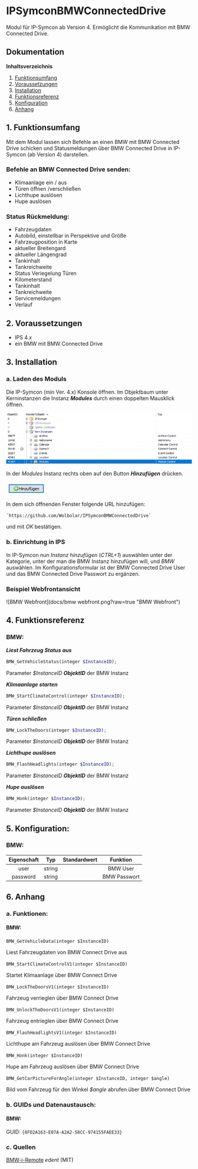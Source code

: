 # IPSymconBMWConnectedDrive

Modul für IP-Symcon ab Version 4. Ermöglicht die Kommunikation mit BMW Connected Drive.

## Dokumentation

**Inhaltsverzeichnis**

1. [Funktionsumfang](#1-funktionsumfang)  
2. [Voraussetzungen](#2-voraussetzungen)  
3. [Installation](#3-installation)  
4. [Funktionsreferenz](#4-funktionsreferenz)
5. [Konfiguration](#5-konfiguartion)  
6. [Anhang](#6-anhang)  

## 1. Funktionsumfang

Mit dem Modul lassen sich Befehle an einen BMW mit BMW Connected Drive schicken und Statusmeldungen über BMW Connected Drive in IP-Symcon (ab Version 4) darstellen. 

### Befehle an BMW Connected Drive senden:  

 - Klimaanlage ein / aus 
 - Türen öffnen /verschließen
 - Lichthupe auslösen
 - Hupe auslösen

### Status Rückmeldung:  

 - Fahrzeugdaten
 - Autobild, einstellbar in Perspektive und Größe
 - Fahrzeugposition in Karte
 - aktueller Breitengard
 - aktueller Längengrad
 - Tankinhalt
 - Tankreichweite
 - Status Veriegelung Türen
 - Kilometerstand
 - Tankinhalt	
 - Tankreichweite
 - Servicemeldungen
 - Verlauf

## 2. Voraussetzungen

 - IPS 4.x
 - ein BMW mit BMW Connected Drive

## 3. Installation

### a. Laden des Moduls


Die IP-Symcon (min Ver. 4.x) Konsole öffnen. Im Objektbaum unter Kerninstanzen die Instanz __*Modules*__ durch einen doppelten Mausklick öffnen.

![Modules](docs/Modules.png?raw=true "Modules")

In der _Modules_ Instanz rechts oben auf den Button __*Hinzufügen*__ drücken.

![Modules](docs/Hinzufuegen.png?raw=true "Hinzufügen")
 
In dem sich öffnenden Fenster folgende URL hinzufügen:

	
    `https://github.com/Wolbolar/IPSymconBMWConnectedDrive`  
    
und mit _OK_ bestätigen.    


### b. Einrichtung in IPS
	
In IP-Symcon nun _Instanz hinzufügen_ (_CTRL+1_) auswählen unter der Kategorie, unter der man die BMW Instanz hinzufügen will, und _BMW_ auswählen.
Im Konfigurationsformular ist der BMW Connected Drive User und das BMW Connected Drive Passwort zu ergänzen. 

### Beispiel Webfrontansicht
![BMW Webfront](docs/bmw webfront.png?raw=true "BMW Webfront")

## 4. Funktionsreferenz

### BMW:

_**Liest Fahrzeug Status aus**_
          
 ```php
 BMW_GetVehicleStatus(integer $InstanceID);
 ``` 
 Parameter _$InstanceID_ __*ObjektID*__ der BMW Instanz 

_**Klimaanlage starten**_
          
 ```php
 BMW_StartClimateControl(integer $InstanceID);
 ``` 
 Parameter _$InstanceID_ __*ObjektID*__ der BMW Instanz 

_**Türen schließen**_
          
 ```php
 BMW_LockTheDoors(integer $InstanceID);
 ``` 
 Parameter _$InstanceID_ __*ObjektID*__ der BMW Instanz 

_**Lichthupe auslösen**_
          
 ```php
 BMW_FlashHeadlights(integer $InstanceID);
 ``` 
 Parameter _$InstanceID_ __*ObjektID*__ der BMW Instanz 

_**Hupe auslösen**_
          
 ```php
 BMW_Honk(integer $InstanceID);
 ``` 
 Parameter _$InstanceID_ __*ObjektID*__ der BMW Instanz 	


## 5. Konfiguration:

### BMW:

| Eigenschaft | Typ     | Standardwert | Funktion                                  |
| :---------: | :-----: | :----------: | :---------------------------------------: |
| user        | string  |              | BMW User                                  |
| password    | string  |              | BMW      Passwort                         |







## 6. Anhang

###  a. Funktionen:

#### BMW:

`BMW_GetVehicleData(integer $InstanceID)`

Liest Fahrzeugdaten von BMW Connect Drive aus

`BMW_StartClimateControlV1(integer $InstanceID)`

Startet Klimaanlage über BMW Connect Drive

`BMW_LockTheDoorsV1(integer $InstanceID)`

Fahrzeug verrieglen über BMW Connect Drive

`BMW_UnlockTheDoorsV1(integer $InstanceID)`

Fahrzeug entrieglen über BMW Connect Drive

`BMW_FlashHeadlightsV1(integer $InstanceID)`

Lichthupe am Fahrzeug auslösen über BMW Connect Drive

`BMW_Honk(integer $InstanceID)`

Hupe am Fahrzeug auslösen über BMW Connect Drive

`BMW_GetCarPictureForAngle(integer $InstanceID, integer $angle)`

Bild vom Fahrzeug für den Winkel _$angle_ abrufen über BMW Connect Drive


###  b. GUIDs und Datenaustausch:

#### BMW:

GUID: `{8FD2A163-E07A-A2A2-58CC-974155FAEE33}` 

### c. Quellen

[BMW-i-Remote](https://github.com/edent/BMW-i-Remote "BMW-i-Remote") _edent_ (MIT)







